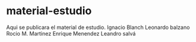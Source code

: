 # material-estudio
Aqui se publicara el material de estudio.
Ignacio Blanch
Leonardo balzano
Rocio M. Martinez
Enrique Menendez
Leandro salvá
